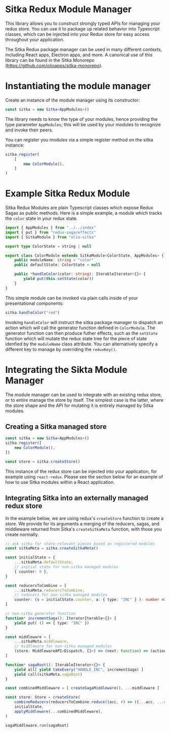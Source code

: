 # Sitka Redux Module Manager

This library allows you to construct strongly typed APIs for managing your redux store. You can use it to package up related behavior into Typescript classes, which can be injected into your Redux store for easy access throughout your application.

The Sitka Redux package manager can be used in many different contexts, including React apps, Electron apps, and more. A canonical use of this library can be found in the Sitka Monorepo (https://github.com/olioapps/sitka-monorepo).

# Instantiating the module manager

Create an instance of the module manager using its constructor:

```typescript
const sitka = new Sitka<AppModules>()
```

The library needs to know the type of your modules, hence providing the type parameter `AppModules`; this will be used by your modules to recognize and invoke their peers.

You can register you modules via a simple register method on the sitka instance:

```typescript
sitka.register(
    [
        new ColorModule(),
    ]
)
```

# Example Sitka Redux Module

Sitka Redux Modules are plain Typescript classes which expose Redux Sagas as public methods. 
Here is a simple example, a module which tracks the `color` state in your redux state.

```typescript
import { AppModules } from "../../index"
import { put } from "redux-saga/effects"
import { SitkaModule } from "olio-sitka"

export type ColorState = string | null

export class ColorModule extends SitkaModule<ColorState, AppModules> {
    public moduleName: string = "color"
    public defaultState: ColorState = null

    public *handleColor(color: string): IterableIterator<{}> {
        yield put(this.setState(color))
    }
}
```

This simple module can be invoked via plain calls inside of your presentational components:

```typescript
sitka.handleColor("red")

```

Invoking `handleColor` will instruct the sitka package manager to dispatch an action which will call the generator function defined in `ColorModule`. The generator function can then produce futher effects, such as the `setState` function which will mutate the redux state tree for the piece of state idenfied by the `moduleName` class attribute. You can alternatively specify a different key to manage by overriding the `reduxKey()`.

# Integrating the Sikta Module Manager

The module manager can be used to integrate with an existing redux store, or to entire manage the store by itself. The simplest case is the latter, where the store shape and the API for mutating it is entirely managed by Sitka modules.

## Creating a Sitka managed store

```typescript
const sitka = new Sitka<AppModules>()
sitka.register([ 
    new ColorModule(),
])

const store = sitka.createStore()
```

This instance of the redux store can be injected into your application, for example using `react-redux`. Please see the section below for an example of how to use Sitka modules within a React application.

## Integrating Sitka into an externally managed redux store

In the example below, we are using redux's `createStore` function to create a store. We provide for its arguments a merging of the reducers, sagas, and middleware returned from Sitka's `createSitkaMeta` function, with those you create normally. 

```typescript
// ask sitka for store-relevant pieces based on registered modules
const sitkaMeta = sitka.createSitkaMeta()

const initialState = {
    ...sitkaMeta.defaultState,
    // initial state for non-sitka managed modules
    { counter: 0 },
}

const reducersToCombine = [
    ...sitkaMeta.reducersToCombine,
    // reducers for non-sitka managed modules
    counter: (s = initialState.counter, a: { type: "INC" } ): number => a.type === "INC" : s + 1 : s    
]

// non-sitka generator function
function* incrementSaga(): IteratorIterable<{}> {
    yield put( () => { type: "INC" })
}

const middleware = [
    ...sitkaMeta.middleware,
    // middleware for non-sitka managed modules
    (store: MiddlewareAPI<Dispatch, {}>) => (next: Function) => (action: Action) => next(action)
]

function* sagaRoot(): IterableIterator<{}> {
    yield all[ yield takeEvery("HANDLE_INC", incrementSaga) ]
    yield call(sitkaMeta.sagaRoot)
}

const combinedMiddleware = [ createSagaMiddleware(), ...middleware ]

const store: Store = createStore(
    combineReducers(reducersToCombine.reduce((acc, r) => ({...acc, ...r}), {})),
    initialState,
    applyMiddleware(...combinedMiddleware),
)

sagaMiddleware.run(sagaRoot)
```
